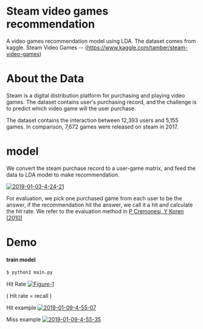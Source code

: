 ﻿# Steam video games recommendation

A video games recommendation model using LDA. The dataset comes from kaggle.
Steam Video Games -- (https://www.kaggle.com/tamber/steam-video-games)


# About the Data
Steam is a digital distribution platform for purchasing and playing video games. The dataset contains user's purchasing record, and the challenge is to predict which video game will the user purchase.

The dataset contains the interaction between 12,393 users and 5,155 games. In comparison, 7,672 games were released on steam in 2017.
    
    
# model
We convert the steam purchase record to a user-game matrix, and feed the data to LDA model to make recommendation.

<a href="https://ibb.co/X2SbZBD"><img src="https://i.ibb.co/ZLWV6sS/2019-01-03-4-24-21.png" alt="2019-01-03-4-24-21" border="0"></a>

For evaluation, we pick one purchased game from each user to be the answer, if the recommendation hit the answer, we call it a hit and calculate the hit rate.
We refer to the evaluation method in 
[P Cremonesi, Y Koren (2010)](https://www.researchgate.net/profile/Paolo_Cremonesi/publication/221141030_Performance_of_recommender_algorithms_on_top-N_recommendation_tasks/links/55ef4ac808ae0af8ee1b1bd0.pdf)



# Demo

####  train model

```sh
$ python3 main.py 
```
Hit Rate
<a href="https://ibb.co/bQyGHrM"><img src="https://i.ibb.co/HBM9Nrf/Figure-1.png" alt="Figure-1" border="0"></a>

( Hit rate = recall ) 

Hit example
<a href="https://ibb.co/94DtmdJ"><img src="https://i.ibb.co/PWLQsVR/2019-01-09-4-55-07.png" alt="2019-01-09-4-55-07" border="0"></a>

Miss example
<a href="https://ibb.co/dcHmcSh"><img src="https://i.ibb.co/GJrHJXh/2019-01-09-4-55-35.png" alt="2019-01-09-4-55-35" border="0"></a>
